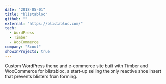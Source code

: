 ```yaml
---
date: "2018-05-01"
title: "blistabloc"
github: ""
external: "https://blistabloc.com/"
tech:
  - WordPress
  - Timber
  - WooCommerce
company: "Scout"
showInProjects: true
---
```


Custom WordPress theme and e-commerce site built with Timber and WooCommerce for blistabloc, a start-up selling the only reactive shoe insert that prevents blisters from forming.
